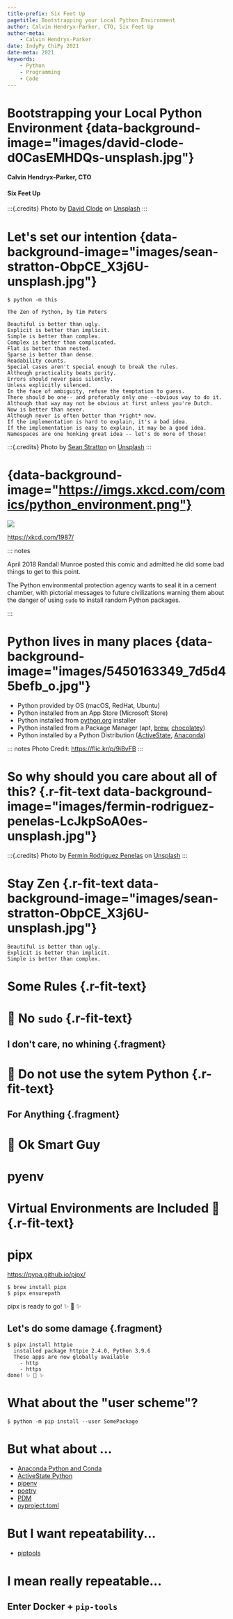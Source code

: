 ```yaml
---
title-prefix: Six Feet Up
pagetitle: Bootstrapping your Local Python Environment
author: Calvin Hendryx-Parker, CTO, Six Feet Up
author-meta:
    - Calvin Hendryx-Parker
date: IndyPy ChiPy 2021
date-meta: 2021
keywords:
    - Python
    - Programming
    - Code
---
```


# Bootstrapping your Local Python Environment {data-background-image="images/david-clode-d0CasEMHDQs-unsplash.jpg"}
#### Calvin Hendryx-Parker, CTO
#### Six Feet Up

:::{.credits}
Photo by <a href="https://unsplash.com/@davidclode?utm_source=unsplash&utm_medium=referral&utm_content=creditCopyText">David Clode</a> on <a href="https://unsplash.com/s/photos/python?utm_source=unsplash&utm_medium=referral&utm_content=creditCopyText">Unsplash</a>
:::

# Let's set our intention {data-background-image="images/sean-stratton-ObpCE_X3j6U-unsplash.jpg"}
~~~ {.stretch .shell}
$ python -m this

The Zen of Python, by Tim Peters

Beautiful is better than ugly.
Explicit is better than implicit.
Simple is better than complex.
Complex is better than complicated.
Flat is better than nested.
Sparse is better than dense.
Readability counts.
Special cases aren't special enough to break the rules.
Although practicality beats purity.
Errors should never pass silently.
Unless explicitly silenced.
In the face of ambiguity, refuse the temptation to guess.
There should be one-- and preferably only one --obvious way to do it.
Although that way may not be obvious at first unless you're Dutch.
Now is better than never.
Although never is often better than *right* now.
If the implementation is hard to explain, it's a bad idea.
If the implementation is easy to explain, it may be a good idea.
Namespaces are one honking great idea -- let's do more of those!
~~~

:::{.credits}
Photo by <a href="https://unsplash.com/@seanstratton?utm_source=unsplash&utm_medium=referral&utm_content=creditCopyText">Sean Stratton</a> on <a href="https://unsplash.com/s/photos/zen?utm_source=unsplash&utm_medium=referral&utm_content=creditCopyText">Unsplash</a>
:::

# {data-background-image="https://imgs.xkcd.com/comics/python_environment.png"}

![](https://imgs.xkcd.com/comics/python_environment.png)

<https://xkcd.com/1987/>

::: notes

April 2018 Randall Munroe posted this comic and admitted he did some bad things to get to this point.

The Python environmental protection agency wants to seal it in a cement chamber, with pictorial messages to future civilizations warning them about the danger of using `sudo` to install random Python packages.

:::

# Python lives in many places {data-background-image="images/5450163349_7d5d45befb_o.jpg"}

* Python provided by OS (macOS, RedHat, Ubuntu)
* Python installed from an App Store (Microsoft Store)
* Python installed from [python.org](https://python.org) installer
* Python installed from a Package Manager (apt, [brew](https://brew.sh), [chocolatey](https://chocolatey.org/))
* Python installed by a Python Distribution ([ActiveState](https://www.activestate.com/products/python/), [Anaconda](https://www.anaconda.com/products/individual))

::: notes
Photo Credit: <https://flic.kr/p/9iBvFB>
:::

# So why should you care about all of this? {.r-fit-text data-background-image="images/fermin-rodriguez-penelas-LcJkpSoA0es-unsplash.jpg"}

:::{.credits}
Photo by <a href="https://unsplash.com/@ferminrp?utm_source=unsplash&utm_medium=referral&utm_content=creditCopyText">Fermin Rodriguez Penelas</a> on <a href="https://unsplash.com/s/photos/thinking-dog?utm_source=unsplash&utm_medium=referral&utm_content=creditCopyText">Unsplash</a>
:::

# Stay Zen {.r-fit-text data-background-image="images/sean-stratton-ObpCE_X3j6U-unsplash.jpg"}

~~~
Beautiful is better than ugly.
Explicit is better than implicit.
Simple is better than complex.
~~~

# Some Rules {.r-fit-text}

# 🚯 No `sudo` {.r-fit-text}
## I don't care, no whining {.fragment}

# 📵 Do not use the sytem Python {.r-fit-text}

## For Anything {.fragment}

# 🤔 Ok Smart Guy

# pyenv

# Virtual Environments are Included 🔋 {.r-fit-text}

# pipx

<https://pypa.github.io/pipx/>

~~~{.shell}
$ brew install pipx
$ pipx ensurepath
~~~

pipx is ready to go! ✨ 🌟 ✨


## Let's do some damage {.fragment}

~~~{.shell .fragment}
$ pipx install httpie
  installed package httpie 2.4.0, Python 3.9.6
  These apps are now globally available
    - http
    - https
done! ✨ 🌟 ✨
~~~


# What about the "user scheme"?

    $ python -m pip install --user SomePackage

# But what about ...

* [Anaconda Python and Conda](https://www.anaconda.com/products/individual)
* [ActiveState Python](https://www.activestate.com/products/python/)
* [pipenv](https://pipenv.pypa.io/en/latest/)
* [poetry](https://python-poetry.org/)
* [PDM](https://pypi.org/project/pdm/)
* [pyproject.toml](https://www.python.org/dev/peps/pep-0621/)

# But I want repeatability...

* [piptools](https://github.com/jazzband/pip-tools/#readme)

# I mean really repeatable...

## Enter Docker + `pip-tools`